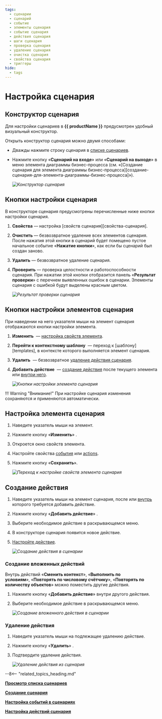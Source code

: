 ```yaml
---
tags:
  - сценарии
  - сценарий
  - событие
  - элементы сценария
  - событие сценария
  - действия сценария
  - шаги сценария
  - проверка сценария
  - удаление сценария
  - очистка сценария
  - свойства сценария
  - триггеры
hide:
  - tags
---
```


# Настройка сценария

## Конструктор сценария

Для настройки сценариев в **{{ productName }}** предусмотрен удобный визуальный конструктор.

Открыть конструктор сценария можно двумя способами:

* Дважды нажмите строку сценария в [списке сценариев](scenarios_list_view.md).
* Нажмите кнопку «**Сценарий на входе**» или «**Сценарий на выходе**» в меню элемента диаграммы бизнес-процесса (см. «[Создание сценария для элемента диаграммы бизнес-процесса][создание-сценария-для-элемента-диаграммы-бизнес-процесса]»).

    *![Конструктор сценария](scenario_designer.png)*

## Кнопки настройки сценария

В конструкторе сценария предусмотрены перечисленные ниже кнопки настройки сценария.

1. **Свойства** — настройка [свойств сценария][свойства-сценария].
2. **Очистить** — безвозвратное удаление всех элементов сценария. После нажатия этой кнопки в сценарий будет помещено пустое начальное событие «**Нажатие кнопки**», как если бы сценарий был создан заново.
3. **Удалить** — безвозвратное удаление сценария.
4. **Проверить** — проверка целостности и работоспособности сценария. При нажатии этой кнопки отобразится панель «**Результат проверки**» с перечнем выявленных ошибок в сценарии. Элементы сценария с ошибкой будут выделены красным цветом.

    *![Результат проверки сценария](scenario_validation_result.png)*

## Кнопки настройки элементов сценария

При наведении на него указателя мыши на элемент сценария отображаются кнопки настройки элемента.

1. **Изменить** <i class="fa-light  fa-edit"></i> — [настройка свойств элемента](#настройка-элемента-сценария).
2. **Перейти к контекстному шаблону** <i class="fa-light  fa-external-link"></i> — переход к [шаблону][templates], в контексте которого выполняется элемент сценария.
3. **Удалить** <i class="fa-light  fa-trash-alt"></i> — безвозвратное [удаление действия сценария](#удаление-действия).
4. **Добавить действие** <i class="fa-light  fa-plus-circle"></i> — [создание действия](#создание-действия) после текущего элемента или [внутри него](#создание-вложенных-действий).

    *![Кнопки настройки элемента сценария](scenario_element_buttons.png)*  

!!! Warning "Внимание!"
    При настройке сценария изменения сохраняются и применяются автоматически.

## Настройка элемента сценария

1. Наведите указатель мыши на элемент.
2. Нажмите кнопку «**Изменить**» <i class="fa-light  fa-edit"></i>.
3. Откроется окно свойств элемента.
4. Настройте свойства [события](scenario_event.md) или [actions](scenario_actions.md).
5. Нажмите кнопку «**Сохранить**».

    *![Переход к настройке свойств элемента сценария](scenario_configure_action.png)*

## Создание действия

1. Наведите указатель мыши на элемент сценария, после или [внутрь](#создание-вложенных-действий) которого требуется добавить действие.
2. Нажмите кнопку «**Добавить действие**» <i class="fa-light  fa-plus-circle"></i>.
3. Выберите необходимое действие в раскрывающемся меню.
4. В конструкторе сценария появится новое действие.
5. [Настройте действие](#кнопки-настройки-элементов-сценария).

    *![Создание действия в сценарии](scenario_create_action.png)*

### Создание вложенных действий

Внутрь действий «**Сменить контекст**», «**Выполнить по условиям**», «**Повторять по числовому счётчику**», «**Повторять по количеству объектов**» можно поместить другие действия.

1. Нажмите кнопку «**Добавить действие**» <i class="fa-light  fa-plus-circle"></i> внутри другого действия.
2. Выберите необходимое действие в раскрывающемся меню.

    *![Создание вложенного действия в сценарии](scenario_create_nested_action.png)*

### Удаление действия

1. Наведите указатель мыши на подлежащее удалению действие.
2. Нажмите кнопку «**Удалить**» <i class="fa-light  fa-trash-alt"></i>.
4. Подтвердите удаление действия.

    *![Удаление действия из сценария](scenario_delete_action.png)*

--8<-- "related_topics_heading.md"

**[Просмотр списка сценариев](scenarios_list_view.md)**

**[Создание сценария](scenario_create.md)**

**[Настройка событий в сценариях](scenario_event.md)**

**[Настройка действий сценария](scenario_actions.md)**
